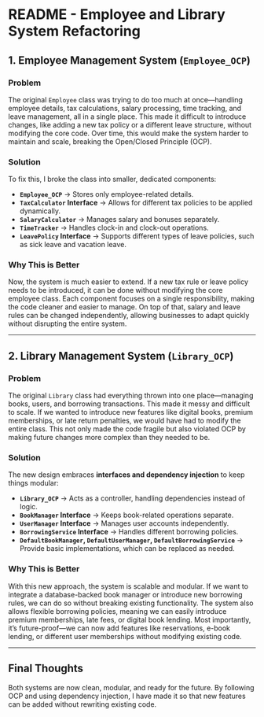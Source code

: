 # **README - Employee and Library System Refactoring**  

## **1. Employee Management System (`Employee_OCP`)**  
### **Problem**  
The original `Employee` class was trying to do too much at once—handling employee details, tax calculations, salary processing, time tracking, and leave management, all in a single place. This made it difficult to introduce changes, like adding a new tax policy or a different leave structure, without modifying the core code. Over time, this would make the system harder to maintain and scale, breaking the Open/Closed Principle (OCP).  

### **Solution**  
To fix this, I broke the class into smaller, dedicated components:  
- **`Employee_OCP`** → Stores only employee-related details.  
- **`TaxCalculator` Interface** → Allows for different tax policies to be applied dynamically.  
- **`SalaryCalculator`** → Manages salary and bonuses separately.  
- **`TimeTracker`** → Handles clock-in and clock-out operations.  
- **`LeavePolicy` Interface** → Supports different types of leave policies, such as sick leave and vacation leave.  

### **Why This is Better**  
Now, the system is much easier to extend. If a new tax rule or leave policy needs to be introduced, it can be done without modifying the core employee class. Each component focuses on a single responsibility, making the code cleaner and easier to manage. On top of that, salary and leave rules can be changed independently, allowing businesses to adapt quickly without disrupting the entire system.  

---  

## **2. Library Management System (`Library_OCP`)**  
### **Problem**  
The original `Library` class had everything thrown into one place—managing books, users, and borrowing transactions. This made it messy and difficult to scale. If we wanted to introduce new features like digital books, premium memberships, or late return penalties, we would have had to modify the entire class. This not only made the code fragile but also violated OCP by making future changes more complex than they needed to be.  

### **Solution**  
The new design embraces **interfaces and dependency injection** to keep things modular:  
- **`Library_OCP`** → Acts as a controller, handling dependencies instead of logic.  
- **`BookManager` Interface** → Keeps book-related operations separate.  
- **`UserManager` Interface** → Manages user accounts independently.  
- **`BorrowingService` Interface** → Handles different borrowing policies.  
- **`DefaultBookManager`, `DefaultUserManager`, `DefaultBorrowingService`** → Provide basic implementations, which can be replaced as needed.  

### **Why This is Better**  
With this new approach, the system is scalable and modular. If we want to integrate a database-backed book manager or introduce new borrowing rules, we can do so without breaking existing functionality. The system also allows flexible borrowing policies, meaning we can easily introduce premium memberships, late fees, or digital book lending. Most importantly, it’s future-proof—we can now add features like reservations, e-book lending, or different user memberships without modifying existing code.

---  

## **Final Thoughts**  
Both systems are now clean, modular, and ready for the future. By following OCP and using dependency injection, I have made it so that new features can be added without rewriting existing code.